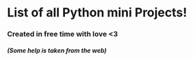 <h1><b> List of all Python mini Projects! </b></h1>

<h3> Created in free time with love <3</h3>
<h5> (Some help is taken from the web) </h5>
